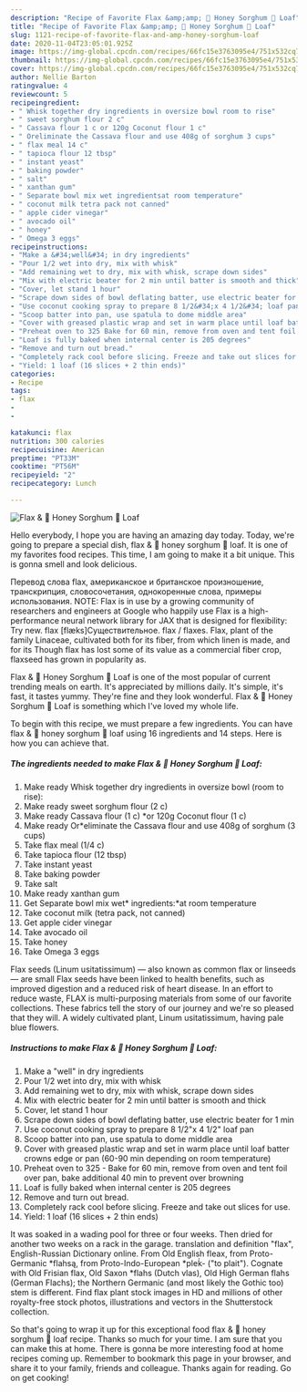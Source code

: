 ```yaml
---
description: "Recipe of Favorite Flax &amp;amp; 🍯 Honey Sorghum 🍞 Loaf"
title: "Recipe of Favorite Flax &amp;amp; 🍯 Honey Sorghum 🍞 Loaf"
slug: 1121-recipe-of-favorite-flax-and-amp-honey-sorghum-loaf
date: 2020-11-04T23:05:01.925Z
image: https://img-global.cpcdn.com/recipes/66fc15e3763095e4/751x532cq70/flax-🍯-honey-sorghum-🍞-loaf-recipe-main-photo.jpg
thumbnail: https://img-global.cpcdn.com/recipes/66fc15e3763095e4/751x532cq70/flax-🍯-honey-sorghum-🍞-loaf-recipe-main-photo.jpg
cover: https://img-global.cpcdn.com/recipes/66fc15e3763095e4/751x532cq70/flax-🍯-honey-sorghum-🍞-loaf-recipe-main-photo.jpg
author: Nellie Barton
ratingvalue: 4
reviewcount: 5
recipeingredient:
- " Whisk together dry ingredients in oversize bowl room to rise"
- " sweet sorghum flour 2 c"
- " Cassava flour 1 c or 120g Coconut flour 1 c"
- " Oreliminate the Cassava flour and use 408g of sorghum 3 cups"
- " flax meal 14 c"
- " tapioca flour 12 tbsp"
- " instant yeast"
- " baking powder"
- " salt"
- " xanthan gum"
- " Separate bowl mix wet ingredientsat room temperature"
- " coconut milk tetra pack not canned"
- " apple cider vinegar"
- " avocado oil"
- " honey"
- " Omega 3 eggs"
recipeinstructions:
- "Make a &#34;well&#34; in dry ingredients"
- "Pour 1/2 wet into dry, mix with whisk"
- "Add remaining wet to dry, mix with whisk, scrape down sides"
- "Mix with electric beater for 2 min until batter is smooth and thick"
- "Cover, let stand 1 hour"
- "Scrape down sides of bowl deflating batter, use electric beater for 1 min"
- "Use coconut cooking spray to prepare 8 1/2&#34;x 4 1/2&#34; loaf pan"
- "Scoop batter into pan, use spatula to dome middle area"
- "Cover with greased plastic wrap and set in warm place until loaf batter crowns edge or pan (60-90 min depending on room temperature)"
- "Preheat oven to 325 Bake for 60 min, remove from oven and tent foil over pan, bake additional 40 min to prevent over browning"
- "Loaf is fully baked when internal center is 205 degrees"
- "Remove and turn out bread."
- "Completely rack cool before slicing. Freeze and take out slices for use."
- "Yield: 1 loaf (16 slices + 2 thin ends)"
categories:
- Recipe
tags:
- flax
- 
- 

katakunci: flax   
nutrition: 300 calories
recipecuisine: American
preptime: "PT33M"
cooktime: "PT56M"
recipeyield: "2"
recipecategory: Lunch

---
```



![Flax &amp; 🍯 Honey Sorghum 🍞 Loaf](https://img-global.cpcdn.com/recipes/66fc15e3763095e4/751x532cq70/flax-🍯-honey-sorghum-🍞-loaf-recipe-main-photo.jpg)

Hello everybody, I hope you are having an amazing day today. Today, we're going to prepare a special dish, flax &amp; 🍯 honey sorghum 🍞 loaf. It is one of my favorites food recipes. This time, I am going to make it a bit unique. This is gonna smell and look delicious.

Перевод слова flax, американское и британское произношение, транскрипция, словосочетания, однокоренные слова, примеры использования. NOTE: Flax is in use by a growing community of researchers and engineers at Google who happily use Flax is a high-performance neural network library for JAX that is designed for flexibility: Try new. flax [flæks]Существительное. flax / flaxes. Flax, plant of the family Linaceae, cultivated both for its fiber, from which linen is made, and for its Though flax has lost some of its value as a commercial fiber crop, flaxseed has grown in popularity as.

Flax &amp; 🍯 Honey Sorghum 🍞 Loaf is one of the most popular of current trending meals on earth. It's appreciated by millions daily. It's simple, it's fast, it tastes yummy. They're fine and they look wonderful. Flax &amp; 🍯 Honey Sorghum 🍞 Loaf is something which I've loved my whole life.


To begin with this recipe, we must prepare a few ingredients. You can have flax &amp; 🍯 honey sorghum 🍞 loaf using 16 ingredients and 14 steps. Here is how you can achieve that.

<!--inarticleads1-->

##### The ingredients needed to make Flax &amp; 🍯 Honey Sorghum 🍞 Loaf:

1. Make ready  Whisk together dry ingredients in oversize bowl (room to rise):
1. Make ready  sweet sorghum flour (2 c)
1. Make ready  Cassava flour (1 c) *or 120g Coconut flour (1 c)
1. Make ready  Or*eliminate the Cassava flour and use 408g of sorghum (3 cups)
1. Take  flax meal (1/4 c)
1. Take  tapioca flour (12 tbsp)
1. Take  instant yeast
1. Take  baking powder
1. Take  salt
1. Make ready  xanthan gum
1. Get  Separate bowl mix wet* ingredients:*at room temperature
1. Take  coconut milk (tetra pack, not canned)
1. Get  apple cider vinegar
1. Take  avocado oil
1. Take  honey
1. Take  Omega 3 eggs


Flax seeds (Linum usitatissimum) — also known as common flax or linseeds — are small Flax seeds have been linked to health benefits, such as improved digestion and a reduced risk of heart disease. In an effort to reduce waste, FLAX is multi-purposing materials from some of our favorite collections. These fabrics tell the story of our journey and we&#39;re so pleased that they will. A widely cultivated plant, Linum usitatissimum, having pale blue flowers. 

<!--inarticleads2-->

##### Instructions to make Flax &amp; 🍯 Honey Sorghum 🍞 Loaf:

1. Make a &#34;well&#34; in dry ingredients
1. Pour 1/2 wet into dry, mix with whisk
1. Add remaining wet to dry, mix with whisk, scrape down sides
1. Mix with electric beater for 2 min until batter is smooth and thick
1. Cover, let stand 1 hour
1. Scrape down sides of bowl deflating batter, use electric beater for 1 min
1. Use coconut cooking spray to prepare 8 1/2&#34;x 4 1/2&#34; loaf pan
1. Scoop batter into pan, use spatula to dome middle area
1. Cover with greased plastic wrap and set in warm place until loaf batter crowns edge or pan (60-90 min depending on room temperature)
1. Preheat oven to 325 - Bake for 60 min, remove from oven and tent foil over pan, bake additional 40 min to prevent over browning
1. Loaf is fully baked when internal center is 205 degrees
1. Remove and turn out bread.
1. Completely rack cool before slicing. Freeze and take out slices for use.
1. Yield: 1 loaf (16 slices + 2 thin ends)


It was soaked in a wading pool for three or four weeks. Then dried for another two weeks on a rack in the garage. translation and definition &#34;flax&#34;, English-Russian Dictionary online. From Old English fleax, from Proto-Germanic *flahsą, from Proto-Indo-European *pleḱ- (&#34;to plait&#34;). Cognate with Old Frisian flax, Old Saxon *flahs (Dutch vlas), Old High German flahs (German Flachs); the Northern Germanic (and most likely the Gothic too) stem is different. Find flax plant stock images in HD and millions of other royalty-free stock photos, illustrations and vectors in the Shutterstock collection. 

So that's going to wrap it up for this exceptional food flax &amp; 🍯 honey sorghum 🍞 loaf recipe. Thanks so much for your time. I am sure that you can make this at home. There is gonna be more interesting food at home recipes coming up. Remember to bookmark this page in your browser, and share it to your family, friends and colleague. Thanks again for reading. Go on get cooking!
